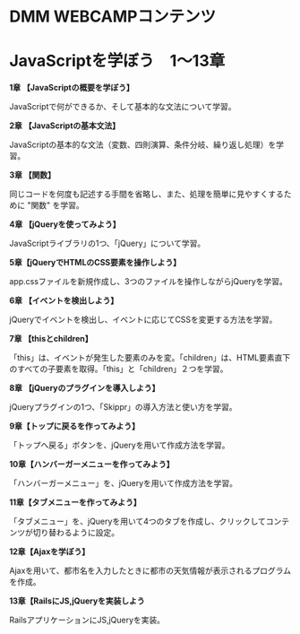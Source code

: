 # DMM WEBCAMPコンテンツ

# JavaScriptを学ぼう　1〜13章

**1章 【JavaScriptの概要を学ぼう】**

JavaScriptで何ができるか、そして基本的な文法について学習。

**2章 【JavaScriptの基本文法】**

JavaScriptの基本的な文法（変数、四則演算、条件分岐、繰り返し処理）を学習。

**3章 【関数】**

同じコードを何度も記述する手間を省略し、また、処理を簡単に見やすくするために "関数" を学習。

**4章 【jQueryを使ってみよう】**

JavaScriptライブラリの1つ、「jQuery」について学習。

**5章【jQueryでHTMLのCSS要素を操作しよう】**

app.cssファイルを新規作成し、3つのファイルを操作しながらjQueryを学習。

**6章 【イベントを検出しよう】**

jQueryでイベントを検出し、イベントに応じてCSSを変更する方法を学習。

**7章 【thisとchildren】**

「this」は、イベントが発生した要素のみを変。「children」は、HTML要素直下のすべての子要素を取得。「this」と「children」２つを学習。

**8章 【jQueryのプラグインを導入しよう】**

jQueryプラグインの1つ、「Skippr」の導入方法と使い方を学習。

**9章【トップに戻るを作ってみよう】**

「トップへ戻る」ボタンを、jQueryを用いて作成方法を学習。

**10章【ハンバーガーメニューを作ってみよう】**

「ハンバーガーメニュー」を、jQueryを用いて作成方法を学習。

**11章【タブメニューを作ってみよう】**

「タブメニュー」を、jQueryを用いて4つのタブを作成し、クリックしてコンテンツが切り替わるように設定。

**12章【Ajaxを学ぼう】**

Ajaxを用いて、都市名を入力したときに都市の天気情報が表示されるプログラムを作成。

**13章【RailsにJS,jQueryを実装しよう**

RailsアプリケーションにJS,jQueryを実装。
